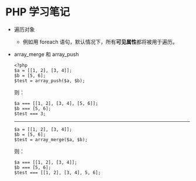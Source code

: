 # PHP 学习笔记


* 遍历对象
    - 例如用 foreach 语句，默认情况下，所有**可见属性**都将被用于遍历。
* array_merge 和 array_push
    ```
    <?php
    $a = [[1, 2], [3, 4]];
    $b = [5, 6];
    $test = array_push($a, $b);
    ```
    则：
    ```
    $a === [[1, 2], [3, 4], [5, 6]];
    $b === [5, 6];
    $test === 3;
    ```

    ----
    ```
    $a = [[1, 2], [3, 4]];
    $b = [5, 6];
    $test = array_merge($a, $b);
    ```
    则：
    ```
    $a === [[1, 2], [3, 4]];
    $b === [5, 6];
    $test === [[1, 2], [3, 4], 5, 6];
    ```
